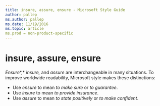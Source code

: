 ```yaml
---
title: insure, assure, ensure - Microsoft Style Guide
author: pallep
ms.author: pallep
ms.date: 11/19/2016
ms.topic: article
ms.prod = non-product-specific
---
```


# insure, assure, ensure

*Ensure**,* *insure,* and *assure* are interchangeable in many situations. To improve worldwide readability, Microsoft style makes these distinctions:

  - Use *ensure* to mean *to make sure* or *to guarantee*. 
  - Use *insure* to mean *to provide insurance*. 
  - Use *assure* to mean *to state positively* or *to make confident*. 
